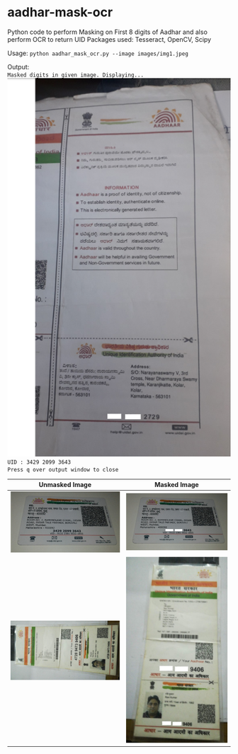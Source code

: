 # aadhar-mask-ocr

Python code to perform Masking on First 8 digits of Aadhar and also perform OCR to return UID
Packages used: Tesseract, OpenCV, Scipy

Usage:
`python aadhar_mask_ocr.py --image images/img1.jpeg`

Output:\
`Masked digits in given image. Displaying...`\
![alt text](https://github.com/Vignesh-Desmond/aadhar-mask-ocr/blob/main/masked_images/maskimg3.png)
`UID : 3429 2099 3643`\
`Press q over output window to close`


Unmasked Image             | Masked Image 
:-------------------------:|:-------------------------:
![](https://github.com/Vignesh-Desmond/aadhar-mask-ocr/blob/main/images/img1.jpeg)  |  ![](https://github.com/Vignesh-Desmond/aadhar-mask-ocr/blob/main/masked_images/maskimg1.jpeg)
![](https://github.com/Vignesh-Desmond/aadhar-mask-ocr/blob/main/images/img2.jpeg)  |  ![](https://github.com/Vignesh-Desmond/aadhar-mask-ocr/blob/main/masked_images/maskimg2.jpeg)
